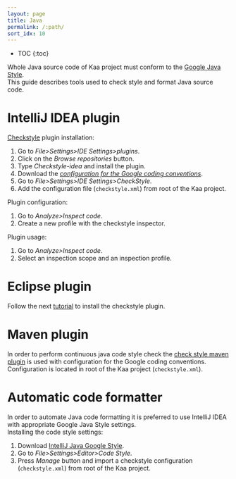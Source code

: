 ```yaml
---
layout: page
title: Java
permalink: /:path/
sort_idx: 10
---
```


* TOC
{:toc}

Whole Java source code of Kaa project must conform to the [Google Java Style](https://google.github.io/styleguide/javaguide.html).  
This guide describes tools used to check style and format Java source code.

# IntelliJ IDEA plugin
[Checkstyle](https://github.com/jshiell/checkstyle-idea) plugin installation:
1. Go to *File>Settings>IDE Settings>plugins*.
2. Click on the *Browse repositories* button.
3. Type *Checkstyle-idea* and install the plugin.
4. Download the *[configuration for the Google coding conventions](https://github.com/checkstyle/checkstyle/blob/master/src/main/resources/google_checks.xml)*.
5. Go to *File>Settings>IDE Settings>CheckStyle*.
6. Add the configuration file (`checkstyle.xml`) from root of the Kaa project.

Plugin configuration:
1. Go to *Analyze>Inspect code*.
2. Create a new profile with the checkstyle inspector.

Plugin usage:
1. Go to *Analyze>Inspect code*.
2. Select an inspection scope and an inspection profile.

# Eclipse plugin
Follow the next [tutorial](http://eclipse-cs.sourceforge.net/#!/install) to install the checkstyle plugin.

# Maven plugin
In order to perform continuous java code style check the [check style maven plugin](https://maven.apache.org/plugins/maven-checkstyle-plugin/usage.html) is used with configuration for the Google coding conventions.
Configuration is located in root of the Kaa project (`checkstyle.xml`).

# Automatic code formatter
In order to automate Java code formatting it is preferred to use IntelliJ IDEA with appropriate Google Java Style settings.  
Installing the code style settings:
1. Download [IntelliJ Java Google Style](https://github.com/google/styleguide/blob/gh-pages/intellij-java-google-style.xml).
2. Go to *File>Settings>Editor>Code Style*.
3. Press *Manage* button and import a checkstyle configuration (`checkstyle.xml`) from root of the Kaa project.